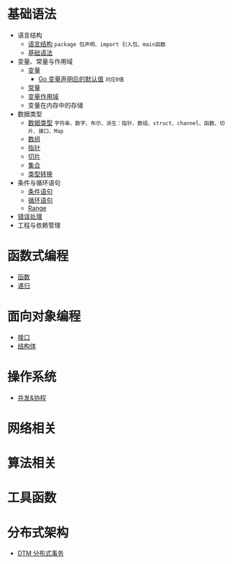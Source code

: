 # 基础语法
- 语言结构
  - [语言结构](https://www.runoob.com/go/go-program-structure.html) `package 包声明、import 引入包、main函数`
  - [基础语法](https://www.runoob.com/go/go-basic-syntax.html)
- 变量、常量与作用域
  - [变量](https://www.runoob.com/go/go-variables.html)
    - [Go 变量声明后的默认值](https://blog.csdn.net/benben_2015/article/details/78777454) `对应0值`
  - [常量](https://www.runoob.com/go/go-constants.html)
  - [变量作用域](https://www.runoob.com/go/go-scope-rules.html)
  - 变量在内存中的存储
- 数据类型
  - [数据类型](https://www.runoob.com/go/go-data-types.html) `字符串、数字、布尔、派生：指针、数组、struct、channel、函数、切片、接口、Map`
  - [数组](https://www.runoob.com/go/go-arrays.html)
  - [指针](https://www.runoob.com/go/go-pointers.html)
  - [切片](https://www.runoob.com/go/go-slice.html)
  - [集合](https://www.runoob.com/go/go-map.html)
  - [类型转换](https://www.runoob.com/go/go-type-casting.html)
- 条件与循环语句
  - [条件语句](https://www.runoob.com/go/go-decision-making.html)
  - [循环语句](https://www.runoob.com/go/go-loops.html)
  - [Range](https://www.runoob.com/go/go-range.html)
- [错误处理](https://www.runoob.com/go/go-error-handling.html)
- 工程与依赖管理

# 函数式编程
- [函数](https://www.runoob.com/go/go-functions.html)
- [递归](https://www.runoob.com/go/go-recursion.html)

# 面向对象编程
- [接口](https://www.runoob.com/go/go-interfaces.html)
- [结构体](https://www.runoob.com/go/go-structures.html)

# 操作系统
- [并发&协程](https://www.runoob.com/go/go-concurrent.html)

# 网络相关

# 算法相关

# 工具函数

# 分布式架构
- [DTM 分布式事务](https://dtm.pub/guide/start.html)